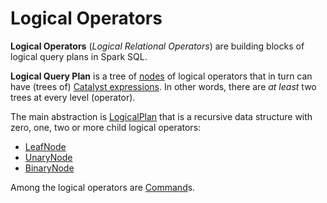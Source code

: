 # Logical Operators

**Logical Operators** (_Logical Relational Operators_) are building blocks of logical query plans in Spark SQL.

**Logical Query Plan** is a tree of [nodes](../catalyst/TreeNode.md) of logical operators that in turn can have (trees of) [Catalyst expressions](../expressions/Expression.md). In other words, there are _at least_ two trees at every level (operator).

The main abstraction is [LogicalPlan](LogicalPlan.md) that is a recursive data structure with zero, one, two or more child logical operators:

* [LeafNode](LeafNode.md)
* [UnaryNode](LogicalPlan.md#UnaryNode)
* [BinaryNode](LogicalPlan.md#BinaryNode)

Among the logical operators are [Command](Command.md)s.
